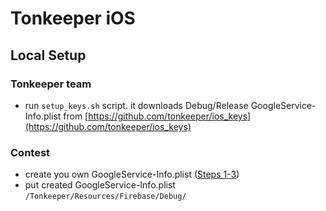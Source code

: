 # Tonkeeper iOS

## Local Setup

### Tonkeeper team
- run `setup_keys.sh` script. it downloads Debug/Release GoogleService-Info.plist from [https://github.com/tonkeeper/ios_keys](https://github.com/tonkeeper/ios_keys) 

### Contest
- create you own GoogleService-Info.plist ([Steps 1-3](https://firebase.google.com/docs/ios/setup))
- put created GoogleService-Info.plist `/Tonkeeper/Resources/Firebase/Debug/`
